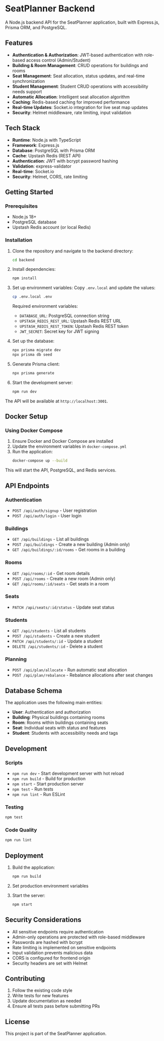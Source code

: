 # SeatPlanner Backend

A Node.js backend API for the SeatPlanner application, built with Express.js, Prisma ORM, and PostgreSQL.

## Features

- **Authentication & Authorization**: JWT-based authentication with role-based access control (Admin/Student)
- **Building & Room Management**: CRUD operations for buildings and rooms
- **Seat Management**: Seat allocation, status updates, and real-time synchronization
- **Student Management**: Student CRUD operations with accessibility needs support
- **Automatic Allocation**: Intelligent seat allocation algorithm
- **Caching**: Redis-based caching for improved performance
- **Real-time Updates**: Socket.io integration for live seat map updates
- **Security**: Helmet middleware, rate limiting, input validation

## Tech Stack

- **Runtime**: Node.js with TypeScript
- **Framework**: Express.js
- **Database**: PostgreSQL with Prisma ORM
- **Cache**: Upstash Redis (REST API)
- **Authentication**: JWT with bcrypt password hashing
- **Validation**: express-validator
- **Real-time**: Socket.io
- **Security**: Helmet, CORS, rate limiting

## Getting Started

### Prerequisites

- Node.js 18+
- PostgreSQL database
- Upstash Redis account (or local Redis)

### Installation

1. Clone the repository and navigate to the backend directory:
   ```bash
   cd backend
   ```

2. Install dependencies:
   ```bash
   npm install
   ```

3. Set up environment variables:
   Copy `.env.local` and update the values:
   ```bash
   cp .env.local .env
   ```

   Required environment variables:
   - `DATABASE_URL`: PostgreSQL connection string
   - `UPSTASH_REDIS_REST_URL`: Upstash Redis REST URL
   - `UPSTASH_REDIS_REST_TOKEN`: Upstash Redis REST token
   - `JWT_SECRET`: Secret key for JWT signing

4. Set up the database:
   ```bash
   npx prisma migrate dev
   npx prisma db seed
   ```

5. Generate Prisma client:
   ```bash
   npx prisma generate
   ```

6. Start the development server:
   ```bash
   npm run dev
   ```

The API will be available at `http://localhost:3001`.

## Docker Setup

### Using Docker Compose

1. Ensure Docker and Docker Compose are installed
2. Update the environment variables in `docker-compose.yml`
3. Run the application:
   ```bash
   docker-compose up --build
   ```

This will start the API, PostgreSQL, and Redis services.

## API Endpoints

### Authentication
- `POST /api/auth/signup` - User registration
- `POST /api/auth/login` - User login

### Buildings
- `GET /api/buildings` - List all buildings
- `POST /api/buildings` - Create a new building (Admin only)
- `GET /api/buildings/:id/rooms` - Get rooms in a building

### Rooms
- `GET /api/rooms/:id` - Get room details
- `POST /api/rooms` - Create a new room (Admin only)
- `GET /api/rooms/:id/seats` - Get seats in a room

### Seats
- `PATCH /api/seats/:id/status` - Update seat status

### Students
- `GET /api/students` - List all students
- `POST /api/students` - Create a new student
- `PATCH /api/students/:id` - Update a student
- `DELETE /api/students/:id` - Delete a student

### Planning
- `POST /api/plan/allocate` - Run automatic seat allocation
- `POST /api/plan/rebalance` - Rebalance allocations after seat changes

## Database Schema

The application uses the following main entities:
- **User**: Authentication and authorization
- **Building**: Physical buildings containing rooms
- **Room**: Rooms within buildings containing seats
- **Seat**: Individual seats with status and features
- **Student**: Students with accessibility needs and tags

## Development

### Scripts
- `npm run dev` - Start development server with hot reload
- `npm run build` - Build for production
- `npm start` - Start production server
- `npm test` - Run tests
- `npm run lint` - Run ESLint

### Testing
```bash
npm test
```

### Code Quality
```bash
npm run lint
```

## Deployment

1. Build the application:
   ```bash
   npm run build
   ```

2. Set production environment variables

3. Start the server:
   ```bash
   npm start
   ```

## Security Considerations

- All sensitive endpoints require authentication
- Admin-only operations are protected with role-based middleware
- Passwords are hashed with bcrypt
- Rate limiting is implemented on sensitive endpoints
- Input validation prevents malicious data
- CORS is configured for frontend origin
- Security headers are set with Helmet

## Contributing

1. Follow the existing code style
2. Write tests for new features
3. Update documentation as needed
4. Ensure all tests pass before submitting PRs

## License

This project is part of the SeatPlanner application.
